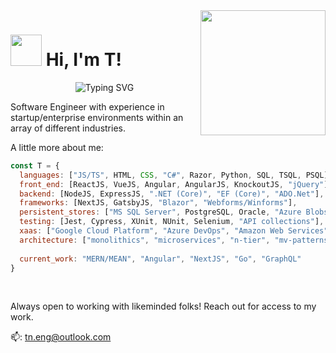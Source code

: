 <img align="right" src="https://media.giphy.com/media/XwBzLXzYq7ljHBXkHk/giphy.gif" width="200">
<div align="left">
<h1><img src="https://media.giphy.com/media/yYOhkHy4eO6jhlfcBM/giphy.gif" width="50"> Hi, I'm T!</h1>

<p align="center">
   <img src="https://readme-typing-svg.demolab.com?font=Fira+Code&pause=1000&color=80503C&width=435&lines=7%2B+years+of+tech+experience.;Cross-functional+full-stack+dev.;Learning+with+intentional+abandon." alt="Typing SVG" />
</p>


<p>Software Engineer with experience in startup/enterprise environments within an array of different industries. </p>

<p>A little more about me:  </p>
</div>

```javascript
const T = {
  languages: ["JS/TS", HTML, CSS, "C#", Razor, Python, SQL, TSQL, PSQL],
  front_end: [ReactJS, VueJS, Angular, AngularJS, KnockoutJS, "jQuery"],
  backend: [NodeJS, ExpressJS, ".NET (Core)", "EF (Core)", "ADO.Net"],
  frameworks: [NextJS, GatsbyJS, "Blazor", "Webforms/Winforms"],
  persistent_stores: ["MS SQL Server", PostgreSQL, Oracle, "Azure Blobs", "AWS S3"],
  testing: [Jest, Cypress, XUnit, NUnit, Selenium, "API collections"],
  xaas: ["Google Cloud Platform", "Azure DevOps", "Amazon Web Services", "Terraform", "Docker/K8s", "more.."],
  architecture: ["monolithics", "microservices", "n-tier", "mv-patterns", "more.."],
  
  current_work: "MERN/MEAN", "Angular", "NextJS", "Go", "GraphQL"
}
```

<br/>


<p>Always open to working with likeminded folks! Reach out for access to my work.</p>

📫: <a href="mailto:tn.eng@outlook.com">tn.eng@outlook.com</a>

